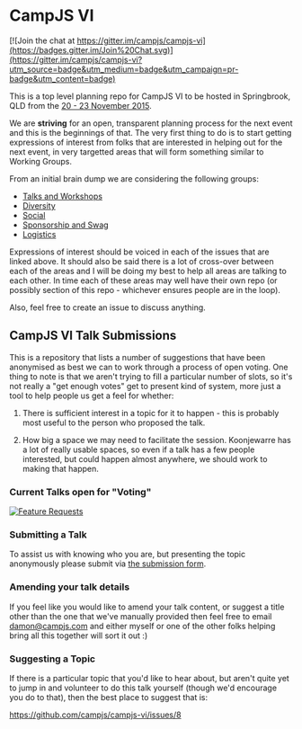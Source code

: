 # CampJS VI

[![Join the chat at https://gitter.im/campjs/campjs-vi](https://badges.gitter.im/Join%20Chat.svg)](https://gitter.im/campjs/campjs-vi?utm_source=badge&utm_medium=badge&utm_campaign=pr-badge&utm_content=badge)

This is a top level planning repo for CampJS VI to be hosted in Springbrook, QLD from the [20 - 23 November 2015](http://lanyrd.com/2015/campjsnews/save-to-calendar/).

We are __striving__ for an open, transparent planning process for the next event and this is the beginnings of that.  The very first thing to do is to start getting expressions of interest from folks that are interested in helping out for the next event, in very targetted areas that will form something similar to Working Groups.

From an initial brain dump we are considering the following groups:

- [Talks and Workshops](https://github.com/campjs/campjs-vi/issues/1)
- [Diversity](https://github.com/campjs/campjs-vi/issues/2)
- [Social](https://github.com/campjs/campjs-vi/issues/3)
- [Sponsorship and Swag](https://github.com/campjs/campjs-vi/issues/4)
- [Logistics](https://github.com/campjs/campjs-vi/issues/5)

Expressions of interest should be voiced in each of the issues that are linked above. It should also be said there is a lot of cross-over between each of the areas and I will be doing my best to help all areas are talking to each other.  In time each of these areas may well have their own repo (or possibly section of this repo - whichever ensures people are in the loop).

Also, feel free to create an issue to discuss anything.


## CampJS VI Talk Submissions

This is a repository that lists a number of suggestions that have been anonymised as best we can to work through a process of open voting.  One thing to note is that we aren't trying to fill a particular number of slots, so it's not really a "get enough votes" get to present kind of system, more just a tool to help people us get a feel for whether:

1. There is sufficient interest in a topic for it to happen - this is probably most useful to the person who proposed the talk.

2. How big a space we may need to facilitate the session.  Koonjewarre has a lot of really usable spaces, so even if a talk has a few people interested, but could happen almost anywhere, we should work to making that happen.

### Current Talks open for "Voting"

[![Feature Requests](http://feathub.com/campjs/campjs-vi?format=svg)](http://feathub.com/campjs/campjs-vi)

### Submitting a Talk

To assist us with knowing who you are, but presenting the topic anonymously please submit via [the submission form](http://goo.gl/forms/3xensRuz2u).

### Amending your talk details

If you feel like you would like to amend your talk content, or suggest a title other than the one that we've manually provided then feel free to email [damon@campjs.com](mailto:damon@campjs.com) and either myself or one of the other folks helping bring all this together will sort it out :)

### Suggesting a Topic

If there is a particular topic that you'd like to hear about, but aren't quite yet to jump in and volunteer to do this talk yourself (though we'd encourage you do to that), then the best place to suggest that is:

<https://github.com/campjs/campjs-vi/issues/8>
